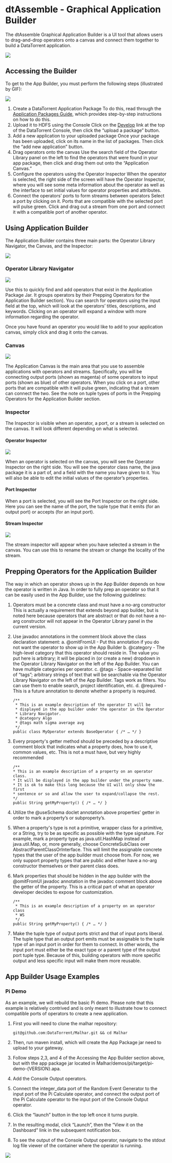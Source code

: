 dtAssemble - Graphical Application Builder
================================================================================

The dtAssemble Graphical Application  Builder is a UI tool that allows users to drag-and-drop operators onto a canvas and connect them together to build a DataTorrent application. 

![](images/dtassemble/image03.png)



## Accessing the Builder

To get to the App Builder, you must perform the following steps (illustrated by GIF):


![](images/dtassemble/image07.gif)



1.  Create a DataTorrent Application Package
  To do this, read through the [Application Packages Guide](https://www.datatorrent.com/docs/guides/ApplicationPackages.html), which provides step-by-step instructions on how to do this.
2.  Upload it to HDFS using the Console
  Click on the [Develop](#/packages) link at the top of the DataTorrent Console, then click the “upload a package” button.
3.  Add a new application to your uploaded package
  Once your package has been uploaded, click on its name in the list of packages. Then click the “add new application” button.
4.  Drag operators onto the canvas
  Use the search field of the Operator Library panel on the left to find the operators that were found in your app package, then click and drag them out onto the “Application Canvas.”
5.  Configure the operators using the Operator Inspector
  When the operator is selected, the right side of the screen will have the Operator Inspector, where you will see some meta information about the operator as well as the interface to set initial values for operator properties and attributes.
6.  Connect the operators’ ports to form streams between operators
  Select a port by clicking on it. Ports that are compatible with the selected port will pulse green. Click and drag out a stream from one port and connect it with a compatible port of another operator.





## Using Application Builder

The Application Builder contains three main parts: the Operator Library Navigator, the Canvas, and the Inspector:

![](images/dtassemble/image02.png)



### Operator Library Navigator

![](images/dtassemble/image04.gif)



Use this to quickly find and add operators that exist in the Application Package Jar. It groups operators by their Prepping Operators for the Application Builder&nbsp;section). You can search for operators using the input field at the top, which will look at the operators’ titles, descriptions, and keywords. Clicking on an operator will expand a window with more information regarding the operator.



Once you have found an operator you would like to add to your application canvas, simply click and drag it onto the canvas.



### 

### Canvas

![](images/dtassemble/image08.gif)

The Application Canvas is the main area that you use to assemble applications with operators and streams. Specifically, you will be connecting output ports (shown as magenta) of some operators to input ports (shown as blue) of other operators. When you click on a port, other ports that are compatible with it will pulse green, indicating that a stream can connect the two. See the note on tuple types of ports in the Prepping Operators for the Application Builder&nbsp;section.

### 

### Inspector

The Inspector is visible when an operator, a port, or a stream is selected on the canvas. It will look different depending on what is selected.



#### Operator Inspector

![](images/dtassemble/image06.png)

When an operator is selected on the canvas, you will see the Operator Inspector on the right side. You will see the operator class name, the java package it is a part of, and a field with the name you have given to it. You will also be able to edit the initial values of the operator’s properties. 



#### Port Inspector



When a port is selected, you will see the Port Inspector on the right side. Here you can see the name of the port, the tuple type that it emits (for an output port) or accepts (for an input port). 

#### Stream Inspector

![](images/dtassemble/image05.png)

The stream inspector will appear when you have selected a stream in the canvas. You can use this to rename the stream or change the locality of the stream.



## Prepping Operators for the Application Builder

The way in which an operator shows up in the App Builder depends on how the operator is written in Java. In order to fully prep an operator so that it can be easily used in the App Builder, use the following guidelines:


1.  Operators must be a concrete class and must have a no-arg constructor
  This is actually a requirement that extends beyond app builder, but is noted here because operators that are abstract or that do not have a no-arg constructor will not appear in the Operator Library panel in the current version.
2.  Use javadoc annotations in the comment block above the class declaration statement:
  a.  @omitFromUI - Put this annotation if you do not want the operator to show up in the App Builder
  b.  @category - The high-level category that this operator should reside in. The value you put here is arbitrary; it will be placed in (or create a new) dropdown in the Operator Library Navigator on the left of the App Builder. You can have multiple categories per operator.
  c.  @tags - Space-separated list of “tags”; arbitrary strings of text that will be searchable via the Operator Library Navigator on the left of the App Builder. Tags work as filters. You can use them to enable search, project identification, etc.
  d.  @required - This is a future annotation to denote whether a property is required.

        /**
         * This is an example description of the operator It will be 
         * displayed in the app builder under the operator in the Operator 
         * Library Navigator.
         * @category Algo
         * @tags math sigma average avg
         */
        public class MyOperator extends BaseOperator { /* … */ }

3.  Every property's getter method should be preceded by a descriptive comment block that indicates what a property does, how to use it, common values, etc. This is not a must have, but very highly recommended

        /**
        * This is an example description of a property on an operator class.
        * It will be displayed in the app builder under the property name.
        * It is ok to make this long because the UI will only show the first
        * sentence or so and allow the user to expand/collapse the rest.
        */
        public String getMyProperty() { /* … */ }

4.  Utilize the @useSchema doclet annotation above properties’ getter in order to mark a property’s or subproperty’s.  
5.  When a property's type is not a primitive, wrapper class for a primitive, or a String, try to be as specific as possible with the type signature.
  For example, mark a property type as java.util.HashMap instead of java.util.Map, or, more generally, choose ConcreteSubClass over AbstractParentClassOrInterface. This will limit the assignable concrete types that the user of the app builder must choose from. For now, we only support property types that are public and either have a no-arg constructor themselves or their parent class does.
6.  Mark properties that should be hidden in the app builder with the @omitFromUI javadoc annotation in the javadoc comment block above the getter of the property. This is a critical part of what an operator developer decides to expose for customization.

        /**
         * This is an example description of a property on an operator class
         * WS
         */
        public String getMyProperty() { /* … */ }
7.  Make the tuple type of output ports strict and that of input ports liberal.
  The tuple type that an output port emits must be assignable to the tuple type of an input port in order for them to connect. In other words, the input port must either be the exact type or a parent type of the output port tuple type. Because of this, building operators with more specific output and less specific input will make them more reusable.



## App Builder Usage Examples

### Pi Demo

As an example, we will rebuild the basic Pi demo. Please note that this example is relatively contrived and is only meant to illustrate how to connect compatible ports of operators to create a new application. 



1.  First you will need to clone the malhar repository:

        git@github.com:DataTorrent/Malhar.git && cd Malhar

2.  Then, run maven install, which will create the App Package jar need to upload to your gateway.
3.  Follow steps 2,3, and 4 of the Accessing the App Builder section above, but with the app package jar located in Malhar/demos/pi/target/pi-demo-{VERSION}.apa.
5.  Add the Console Output&nbsp;operators.
7.  Connect the integer_data port of the Random Event Generator to the input port of the Pi Calculate operator, and connect the output port of the Pi Calculate operator to the input port of the Console Output operator.
9.  Click the “launch” button in the top left once it turns purple.
11.  In the resulting modal, click “Launch”, then the “View it on the Dashboard” link in the subsequent notification box.
13.  To see the output of the Console Output operator, navigate to the stdout log file viewer of the container where the operator is running.





![](images/dtassemble/image00.gif)
